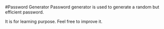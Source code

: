 #Password Generator
Password generator is used to generate a random but efficient password.

It is for learning purpose. Feel free to improve it.